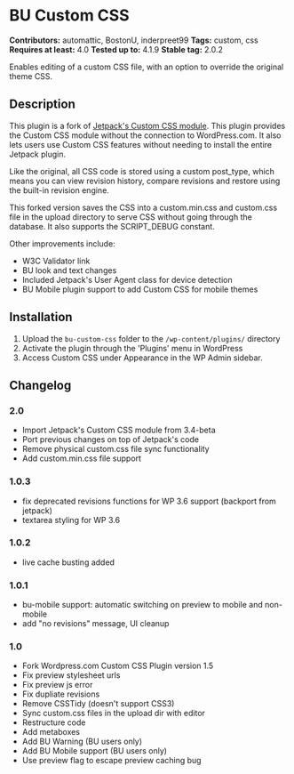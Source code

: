 # BU Custom CSS #
**Contributors:** automattic, BostonU, inderpreet99
**Tags:** custom, css
**Requires at least:** 4.0
**Tested up to:** 4.1.9
**Stable tag:** 2.0.2

Enables editing of a custom CSS file, with an option to override the original theme CSS.

## Description ##

This plugin is a fork of [Jetpack's Custom CSS module](http://wordpress.org/plugins/jetpack/). This plugin provides the Custom CSS module without the connection to WordPress.com. It also lets users use Custom CSS features without needing to install the entire Jetpack plugin.

Like the original, all CSS code is stored using a custom post_type, which means you can view revision history, compare revisions and restore using the built-in revision engine.

This forked version saves the CSS into a custom.min.css and custom.css file in the upload directory to serve CSS without going through the database. It also supports the SCRIPT_DEBUG constant.

Other improvements include:
* W3C Validator link
* BU look and text changes
* Included Jetpack's User Agent class for device detection
* BU Mobile plugin support to add Custom CSS for mobile themes

## Installation ##

1. Upload the `bu-custom-css` folder to the `/wp-content/plugins/` directory
1. Activate the plugin through the 'Plugins' menu in WordPress
1. Access Custom CSS under Appearance in the WP Admin sidebar.

## Changelog ##

### 2.0 ###
* Import Jetpack's Custom CSS module from 3.4-beta
* Port previous changes on top of Jetpack's code
* Remove physical custom.css file sync functionality
* Add custom.min.css file support

### 1.0.3 ###
* fix deprecated revisions functions for WP 3.6 support (backport from jetpack)
* textarea styling for WP 3.6

### 1.0.2 ###
* live cache busting added

### 1.0.1 ###
* bu-mobile support: automatic switching on preview to mobile and non-mobile
* add "no revisions" message, UI cleanup

### 1.0 ###
* Fork Wordpress.com Custom CSS Plugin version 1.5
* Fix preview stylesheet urls
* Fix preview js error
* Fix dupliate revisions
* Remove CSSTidy (doesn't support CSS3)
* Sync custom.css files in the upload dir with editor
* Restructure code
* Add metaboxes
* Add BU Warning (BU users only)
* Add BU Mobile support (BU users only)
* Use preview flag to escape preview caching bug
